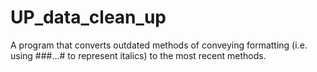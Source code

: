# UP_data_clean_up

A program that converts outdated methods of conveying formatting (i.e. using ###...# to represent italics) to the most recent methods.
